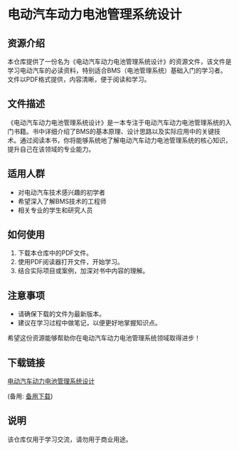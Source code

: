 # 电动汽车动力电池管理系统设计

## 资源介绍

本仓库提供了一份名为《电动汽车动力电池管理系统设计》的资源文件，该文件是学习电动汽车的必读资料，特别适合BMS（电池管理系统）基础入门的学习者。文件以PDF格式提供，内容清晰，便于阅读和学习。

## 文件描述

《电动汽车动力电池管理系统设计》是一本专注于电动汽车动力电池管理系统的入门书籍。书中详细介绍了BMS的基本原理、设计思路以及实际应用中的关键技术。通过阅读本书，你将能够系统地了解电动汽车动力电池管理系统的核心知识，提升自己在该领域的专业能力。

## 适用人群

- 对电动汽车技术感兴趣的初学者
- 希望深入了解BMS技术的工程师
- 相关专业的学生和研究人员

## 如何使用

1. 下载本仓库中的PDF文件。
2. 使用PDF阅读器打开文件，开始学习。
3. 结合实际项目或案例，加深对书中内容的理解。

## 注意事项

- 请确保下载的文件为最新版本。
- 建议在学习过程中做笔记，以便更好地掌握知识点。

希望这份资源能够帮助你在电动汽车动力电池管理系统领域取得进步！

## 下载链接
[电动汽车动力电池管理系统设计](https://pan.quark.cn/s/4ee048f51706) 

(备用: [备用下载](https://pan.baidu.com/s/1AFdF8_O_Hi5TZUgnQBPBLQ?pwd=1234))

## 说明

该仓库仅用于学习交流，请勿用于商业用途。
